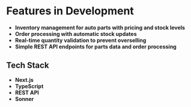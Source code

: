 # Features in Development

- **Inventory management for auto parts with pricing and stock levels**
- **Order processing with automatic stock updates**
- **Real-time quantity validation to prevent overselling**
- **Simple REST API endpoints for parts data and order processing**

## Tech Stack

- **Next.js**
- **TypeScript**
- **REST API**
- **Sonner**
